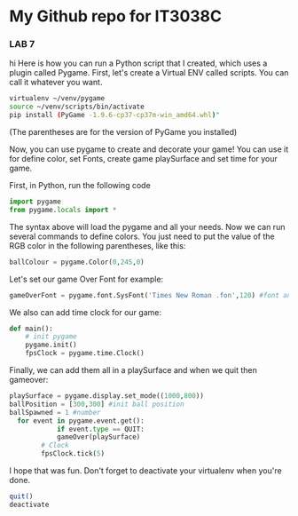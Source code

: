 # My Github repo for IT3038C

### LAB 7 
hi
Here is how you can run a Python script that I created, which uses a plugin called Pygame. 
First, let's create a Virtual ENV called scripts. You can call it whatever you want.

```bash
virtualenv ~/venv/pygame
source ~/venv/scripts/bin/activate
pip install (PyGame -1.9.6-cp37-cp37m-win_amd64.whl)"
```
(The parentheses are for the version of PyGame you installed)

Now, you can use pygame to create and decorate your game! You can use it for define color, set Fonts, create game playSurface and set time for your game.

First, in Python, run the following code
```python
import pygame
from pygame.locals import *
```

The syntax above will load the pygame and all your needs. Now we can run several commands to define colors. You just need to put the value of the RGB color in the following parentheses, like this:
```python
ballColour = pygame.Color(0,245,0)
```

Let's set our game Over Font for example:
```python
gameOverFont = pygame.font.SysFont('Times New Roman .fon',120) #font and size
```

We also can add time clock for our game:
```python
def main():
    # init pygame
    pygame.init()
    fpsClock = pygame.time.Clock()
```

Finally, we can add them all in a playSurface and when we quit then gameover:

```python
playSurface = pygame.display.set_mode((1000,800))
ballPosition = [300,300] #init ball position
ballSpawned = 1 #number
  for event in pygame.event.get():
            if event.type == QUIT:
            gameOver(playSurface)
        # Clock
        fpsClock.tick(5)
```

I hope that was fun. Don't forget to deactivate your virtualenv when you're done.
```bash
quit()
deactivate
```

